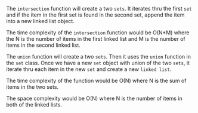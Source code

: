 The `intersection` function will create a two `sets`. It iterates thru the first `set` and if the item in the first set is found in the second set, append the item into a new linked list object.

The time complexity of the `intersection` function would be O(N*M) where the N is the number of items in the first linked list and M is the number of items in the second linked list.

The `union` function will create a two `sets`. Then it uses the `union` function in the `set` class. Once we have a new `set` object with union of the two `sets`, it iterate thru each item in the new `set` and create a new `linked list`.

The time complexity of the function would be O(N) where N is the sum of items in the two sets.

The space complexity would be O(N) where N is the number of items in both of the linked lists.
